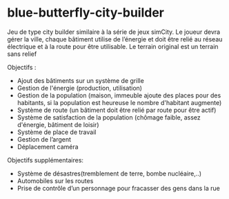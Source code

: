 # blue-butterfly-city-builder
Jeu de type city builder similaire à la série de jeux simCity. Le joueur devra gérer la ville, chaque bâtiment utilise de l’énergie et doit être relié au réseau électrique et à la route pour être utilisable.
Le terrain original est un terrain sans relief

Objectifs :
* Ajout des bâtiments sur un système de grille
* Gestion de l'énergie (production, utilisation)
* Gestion de la population (maison, immeuble ajoute des places pour des habitants, si la population est heureuse le nombre d'habitant augmente)
* Système de route (un bâtiment doit être relié par route pour être actif)
* Système de satisfaction de la population (chômage faible, assez d'énergie, bâtiment de loisir)
* Système de place de travail
* Gestion de l’argent
* Déplacement caméra 

Objectifs supplémentaires:
* Système de désastres(tremblement de terre, bombe nucléaire,..)
* Automobiles sur les routes
* Prise de contrôle d’un personnage pour fracasser des gens dans la rue
 
